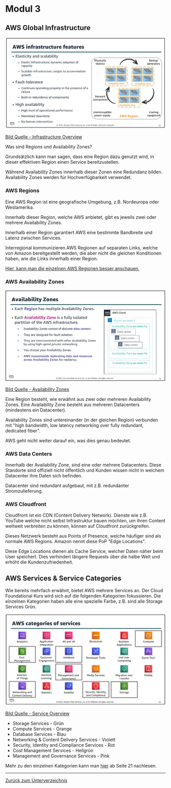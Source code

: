 # Modul 3

## AWS Global Infrastructure

![Infrastructure Overview](../../Ressourcen/Bilder/AWS_Bilder/infrastructure/overview.jpg)

[Bild Quelle - Infrastructure Overview](../../Anhang/quellen.md#infrastructure-overview)

Was sind Regions und Availability Zones?

Grundsätzlich kann man sagen, dass eine Region dazu genutzt wird, in dieser effektiven Region einen Service bereitzustellen.

Während Availability Zones innerhalb dieser Zonen eine Redundanz bilden. Availability Zones werden für Hochverfügbarkeit verwendet.

### AWS Regions

Eine AWS Region ist eine geografische Umgebung, z.B. Nordeuropa oder Westamerika.

Innerhalb dieser Region, welche AWS anbietet, gibt es jeweils zwei oder mehrere Availability Zones.

Innerhalb einer Region garantiert AWS eine bestimmte Bandbreite und Latenz zwischen Services. 

Interregional kommunizieren AWS Regionen auf separaten Links, welche von Amazon bereitgestellt werden, die aber nicht die gleichen Konditionen haben, wie die Links innerhalb einer Region.

[Hier, kann man die einzelnen AWS Regionen besser anschauen.](https://aws.amazon.com/de/about-aws/global-infrastructure/#AWS_Global_Infrastructure_Map)

### AWS Availability Zones

![Availability Zones](../../Ressourcen/Bilder/AWS_Bilder/infrastructure/availability_zones.jpg)

[Bild Quelle - Availability Zones](../../Anhang/quellen.md#availability-zones)

Eine Region besteht, wie erwähnt aus zwei oder mehreren Availability Zones. Eine Availability Zone besteht aus mehreren Datacenters (mindestens ein Datacenter).

Availability Zones sind untereinander (in der gleichen Region) verbunden mit "high bandwidth, low latency networking over fully redundant, dedicated fiber".

AWS geht nicht weiter darauf ein, was dies genau bedeutet.

### AWS Data Centers

Innerhalb der Availability Zone, sind eine oder mehrere Datacenters. Diese Standorte sind offiziell nicht öffentlich und Kunden wissen nicht in welchem Datacenter ihre Daten sich befinden.

Datacenter sind redundant aufgebaut, mit z.B. redundanter Stromzulieferung. 

### AWS Cloudfront

Cloudfront ist ein CDN (Content Delivery Network). Dienste wie z.B. YouTube welche nicht selbst Infrastruktur bauen möchten, um ihren Content weltweit verbreiten zu können, können auf Cloudfront zurückgreifen.

Dieses Netzwerk besteht aus Points of Presence, welche häufiger sind als normale AWS Regions. Amazon nennt diese PoP "Edge Locations".

Diese Edge Locations dienen als Cache Service, welcher Daten näher beim User speichert. Dies verhindert längere Requests über die halbe Welt und erhöht die Kundenzufriedenheit.

## AWS Services & Service Categories

Wie bereits mehrfach erwähnt, bietet AWS mehrere Services an. Der Cloud Foundational Kurs wird sich auf die folgenden Kategorien fokussieren. Die einzelnen Kategorien haben alle eine spezielle Farbe, z.B. sind alle Storage Services Grün.

![Service Overview](../../Ressourcen/Bilder/AWS_Bilder/services/overview.png)

[Bild Quelle - Service Overview](../../Anhang/quellen.md#services-overview)

* Storage Services - Grün
* Compute Services - Orange
* Database Services - Blau
* Networking & Content Delivery Services - Violett
* Security, Identity and Compliance Services - Rot
* Cost Management Services - Hellgrün
* Management and Governance Services - Pink

Mehr zu den einzelnen Kategorien kann man [hier](https://awsacademy.instructure.com/courses/40895/modules/items/3510678) ab Seite 21 nachlesen.

-----

[Zurück zum Unterverzeichnis](../README.md)
